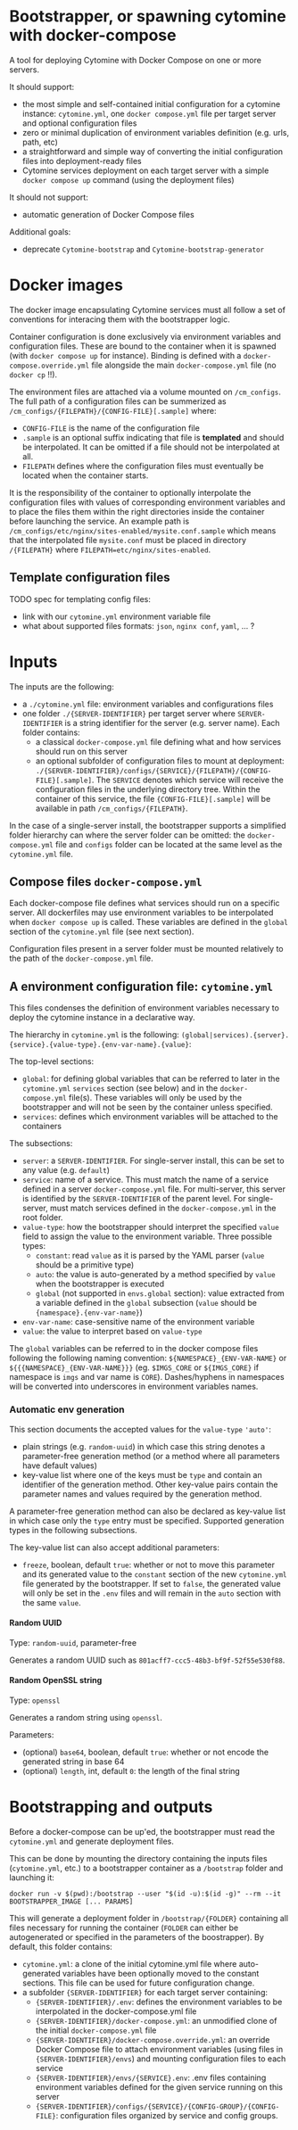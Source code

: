 # Bootstrapper, or spawning cytomine with docker-compose

A tool for deploying Cytomine with Docker Compose on one or more servers.

It should support:
- the most simple and self-contained initial configuration for a cytomine instance: `cytomine.yml`, one `docker compose.yml` file per target server and optional configuration files
- zero or minimal duplication of environment variables definition (e.g. urls, path, etc)
- a straightforward and simple way of converting the initial configuration files into deployment-ready files
- Cytomine services deployment on each target server with a simple `docker compose up` command (using the deployment files)

It should not support:
- automatic generation of Docker Compose files

Additional goals:
- deprecate `Cytomine-bootstrap` and `Cytomine-bootstrap-generator`

# Docker images 

The docker image encapsulating Cytomine services must all follow a set of conventions for interacing them with the bootstrapper logic. 

Container configuration is done exclusively via environment variables and configuration files. These are bound to the container when it is spawned (with `docker compose up` for instance). Binding is defined with a `docker-compose.override.yml` file alongside the main `docker-compose.yml` file (no `docker cp` !!). 

The environment files are attached via a volume mounted on `/cm_configs`. The full path of a configuration files can be summerized as `/cm_configs/{FILEPATH}/{CONFIG-FILE}[.sample]` where:

- `CONFIG-FILE` is the name of the configuration file
- `.sample` is an optional suffix indicating that file is **templated** and should be interpolated. It can be omitted if a file should not be interpolated at all.
- `FILEPATH` defines where the configuration files must eventually be located when the container starts.  

It is the responsibility of the container to optionally interpolate the configuration files with values of corresponding environment variables and to place the files them within the right directories inside the container before launching the service. An example path is `/cm_configs/etc/nginx/sites-enabled/mysite.conf.sample` which means that the interpolated file `mysite.conf` must be placed in directory `/{FILEPATH}` where `FILEPATH=etc/nginx/sites-enabled`.   

## Template configuration files
TODO spec for templating config files:
- link with our `cytomine.yml` environment variable file 
- what about supported files formats: `json`, `nginx conf`, `yaml`, ... ?

# Inputs

The inputs are the following:

- a `./cytomine.yml` file: environment variables and configurations files
- one folder `./{SERVER-IDENTIFIER}` per target server where `SERVER-IDENTIFIER` is a string identifier for the server (e.g. server name). Each folder contains:
  - a classical `docker-compose.yml` file defining what and how services should run on this server
  - an optional subfolder of configuration files to mount at deployment: `./{SERVER-IDENTIFIER}/configs/{SERVICE}/{FILEPATH}/{CONFIG-FILE}[.sample]`. The `SERVICE` denotes which service will receive the configuration files in the underlying directory tree. Within the container of this service, the file `{CONFIG-FILE}[.sample]` will be available in path `/cm_configs/{FILEPATH}`.  

In the case of a single-server install, the bootstrapper supports a simplified folder hierarchy can where the server folder can be omitted: the `docker-compose.yml` file and `configs` folder can be located at the same level as the `cytomine.yml` file. 

## Compose files `docker-compose.yml`

Each docker-compose file defines what services should run on a specific server. All dockerfiles may use environment variables to be interpolated when `docker compose up` is called. These variables are defined in the `global` section of the `cytomine.yml` file (see next section).

Configuration files present in a server folder must be mounted relatively to the path of the `docker-compose.yml` file.

## A environment configuration file: `cytomine.yml`

This files condenses the definition of environment variables necessary to deploy the cytomine instance in a declarative way. 

The hierarchy in `cytomine.yml` is the following: `(global|services).{server}.{service}.{value-type}.{env-var-name}.{value}`:

The top-level sections:

- `global`: for defining global variables that can be referred to later in the `cytomine.yml` `services` section (see below) and in the `docker-compose.yml` file(s). These variables will only be used by the bootstrapper and will not be seen by the container unless specified.
- `services`: defines which environment variables will be attached to the containers

The subsections:

- `server`: a `SERVER-IDENTIFIER`. For single-server install, this can be set to any value (e.g. `default`)
- `service`: name of a service. This must match the name of a service defined in a server `docker-compose.yml` file. For multi-server, this server is identified by the `SERVER-IDENTIFIER` of the parent level. For single-server, must match services defined in the `docker-compose.yml` in the root folder.
- `value-type`: how the bootstrapper should interpret the specified `value` field to assign the value to the environment variable. Three possible types:
    - `constant`: read `value` as it is parsed by the YAML parser (`value` should be a primitive type) 
    - `auto`: the value is auto-generated by a method specified by `value` when the bootstrapper is executed
    - `global` (not supported in `envs.global` section): value extracted from a variable defined in the `global` subsection (`value` should be `{namespace}.{env-var-name}`) 
- `env-var-name`: case-sensitive name of the environment variable
- `value`: the value to interpret based on `value-type`

The `global` variables can be referred to in the docker compose files following the following naming convention: `${NAMESPACE}_{ENV-VAR-NAME}` or `${{{NAMESPACE}_{ENV-VAR-NAME}}}` (eg. `$IMGS_CORE` or `${IMGS_CORE}` if namespace is `imgs` and var name is `CORE`). Dashes/hyphens in namespaces will be converted into underscores in environment variables names.

### Automatic env generation
This section documents the accepted values for the `value-type` `'auto'`:

- plain strings (e.g. `random-uuid`) in which case this string denotes a parameter-free generation method (or a method where all parameters have default values)
- key-value list where one of the keys must be `type` and contain an identifier of the generation method. Other key-value pairs contain the parameter names and values required by the generation method. 

A parameter-free generation method can also be declared as key-value list in which case only the `type` entry must be specified. Supported generation types in the following subsections.

The key-value list can also accept additional parameters:

- `freeze`, boolean, default `true`: whether or not to move this parameter and its generated value to the `constant` section of the new `cytomine.yml` file generated by the bootstrapper. If set to `false`, the generated value will only be set in the `.env` files and will remain in the `auto` section with the same `value`. 


#### Random UUID

Type: `random-uuid`, parameter-free

Generates a random UUID such as `801acff7-ccc5-48b3-bf9f-52f55e530f88`.

#### Random OpenSSL string

Type: `openssl`

Generates a random string using `openssl`.

Parameters:
- (optional) `base64`, boolean, default `true`: whether or not encode the generated string in base 64
- (optional) `length`, int, default `0`: the length of the final string    

# Bootstrapping and outputs

Before a docker-compose can be up'ed, the bootstrapper must read the `cytomine.yml` and generate deployment files.

This can be done by mounting the directory containing the inputs files (`cytomine.yml`, etc.) to a bootstrapper container as a `/bootstrap` folder and launching it:

```
docker run -v $(pwd):/bootstrap --user "$(id -u):$(id -g)" --rm --it BOOTSTRAPPER_IMAGE [... PARAMS]
```

This will generate a deployment folder in `/bootstrap/{FOLDER}` containing all files necessary for running the container (`FOLDER` can either be autogenerated or specified in the parameters of the boostrapper). By default, this folder contains:

- `cytomine.yml`: a clone of the initial cytomine.yml file where auto-generated variables have been optionally moved to the constant sections. This file can be used for future configuration change.
- a subfolder `{SERVER-IDENTIFIER}` for each target server containing:
  - `{SERVER-IDENTIFIER}/.env`: defines the environment variables to be interpolated in the docker-compose.yml file
  - `{SERVER-IDENTIFIER}/docker-compose.yml`: an unmodified clone of the initial `docker-compose.yml` file 
  - `{SERVER-IDENTIFIER}/docker-compose.override.yml`: an override Docker Compose file to attach environment variables (using files in `{SERVER-IDENTIFIER}/envs`) and mounting configuration files to each service
  - `{SERVER-IDENTIFIER}/envs/{SERVICE}.env`: .env files containing environment variables defined for the given service running on this server
  - `{SERVER-IDENTIFIER}/configs/{SERVICE}/{CONFIG-GROUP}/{CONFIG-FILE}`: configuration files organized by service and config groups.
